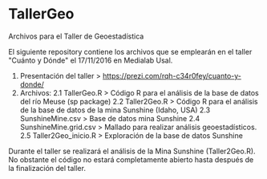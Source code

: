 # TallerGeo
Archivos para el Taller de Geoestadística

El siguiente repository contiene los archivos que se emplearán en el taller "Cuánto y Dónde" el 17/11/2016 en Medialab Usal.

1.  Presentación del taller > https://prezi.com/rqh-c34r0fey/cuanto-y-donde/
2.  Archivos:
          2.1 TallerGeo.R > Código R para el análisis de la base de datos del río Meuse (sp package)
          2.2 Taller2Geo.R > Código R para el análisis de la base de datos de la mina Sunshine (Idaho, USA)
          2.3 SunshineMine.csv > Base de datos mina Sunshine
          2.4 SunshineMine.grid.csv > Mallado para realizar análisis geoestadísticos.
          2.5 Taller2Geo_inicio.R > Exploración de la base de datos Sunshine
          
Durante el taller se realizará el análisis de la Mina Sunshine (Taller2Geo.R). No obstante el código no estará completamente abierto hasta después de la finalización del taller.
